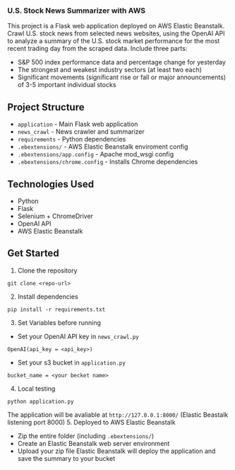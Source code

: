 ### U.S. Stock News Summarizer with AWS
This project is a Flask web application deployed on AWS Elastic Beanstalk.
Crawl U.S. stock news from selected news websites, using the OpenAI API to analyze a summary of the U.S. stock market performance for the most recent trading day from the scraped data.
Include three parts:
  * S&P 500 index performance data and percentage change for yesterday
  * The strongest and weakest industry sectors (at least two each)
  * Significant movements (significant rise or fall or major announcements) of 3-5 important individual stocks

## Project Structure
* ```application``` - Main Flask web application
* ```news_crawl``` - News crawler and summarizer
* ```requirements``` - Python dependencies
* ```.ebextensions/``` - AWS Elastic Beanstalk enviroment config
* ```.ebextensions/app.config``` - Apache mod_wsgi config
* ```.ebextensions/chrome.config``` - Installs Chrome dependencies

## Technologies Used
* Python
* Flask
* Selenium + ChromeDriver
* OpenAI API
* AWS Elastic Beanstalk

## Get Started
1. Clone the repository
```
git clone <repo-url>
```
2. Install dependencies
```
pip install -r requirements.txt
```
3. Set Variables before running
* Set your OpenAI API key in ```news_crawl.py```
 ```
 OpenAI(api_key = <api_key>)
 ```
* Set your s3 bucket in ```application.py```
 ```
 bucket_name = <your becket name>
 ```
4. Local testing
```
python application.py
```
The application will be avaliable at ```http://127.0.0.1:8000/``` (Elastic Beastalk listening port 8000)
5. Deployed to AWS Elastic Beanstalk
* Zip the entire folder (including ```.ebextensions/```)
* Create an Elastic Beanstalk web server environment
* Upload your zip file
Elastic Beanstalk will deploy the application and save the summary to your bucket
